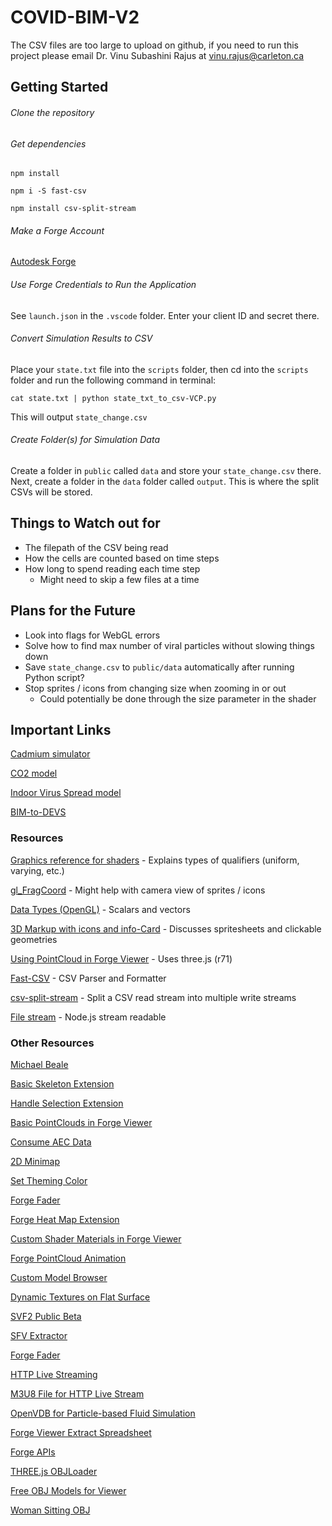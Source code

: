 # COVID-BIM-V2

The CSV files are too large to upload on github, if you need to run this project please email Dr. Vinu Subashini Rajus at vinu.rajus@carleton.ca

## Getting Started

###### Clone the repository

###### Get dependencies

```npm install```

```npm i -S fast-csv```

```npm install csv-split-stream```

###### Make a Forge Account 

[Autodesk Forge](https://forge.autodesk.com/)

###### Use Forge Credentials to Run the Application

See ```launch.json``` in the ```.vscode``` folder. Enter your client ID and secret there. 

###### Convert Simulation Results to CSV

Place your ```state.txt``` file into the ```scripts``` folder, then cd into the ```scripts``` folder and run the following command in terminal: 

```cat state.txt | python state_txt_to_csv-VCP.py```

This will output ```state_change.csv```

###### Create Folder(s) for Simulation Data

Create a folder in ```public``` called ```data``` and store your ```state_change.csv``` there. Next, create a folder in the ```data``` folder called ```output```. This is where the split CSVs will be stored.

## Things to Watch out for

- The filepath of the CSV being read
- How the cells are counted based on time steps
- How long to spend reading each time step
  - Might need to skip a few files at a time 

## Plans for the Future

- Look into flags for WebGL errors
- Solve how to find max number of viral particles without slowing things down
- Save ```state_change.csv``` to ```public/data``` automatically after running Python script?
- Stop sprites / icons from changing size when zooming in or out
  - Could potentially be done through the size parameter in the shader

## Important Links

[Cadmium simulator](https://github.com/SimulationEverywhere/Cell-DEVS-Cadmium-Simulation-Environment)

[CO2 model](https://github.com/SimulationEverywhere-Models/Cell-DEVS-CO2_spread_computer_lab)

[Indoor Virus Spread model](https://github.com/SimulationEverywhere-Models/indoor_virus_spread)

[BIM-to-DEVS](https://github.com/SimulationEverywhere/BIM-to-DEVS/tree/master)

### Resources

[Graphics reference for shaders](http://what-when-how.com/Tutorial/topic-1779u1aung/Three-js-277.html) - Explains types of qualifiers (uniform, varying, etc.)

[gl_FragCoord](https://www.khronos.org/registry/OpenGL-Refpages/gl4/html/gl_FragCoord.xhtml) - Might help with camera view of sprites / icons

[Data Types (OpenGL)](https://www.khronos.org/opengl/wiki/Data_Type_(GLSL)https://www.khronos.org/opengl/wiki/Data_Type_(GLSL)) - Scalars and vectors

[3D Markup with icons and info-Card](https://forge.autodesk.com/blog/3d-markup-icons-and-info-card) - Discusses spritesheets and clickable geometries

[Using PointCloud in Forge Viewer](https://forge.autodesk.com/blog/using-pointcloud-forge-viewer) - Uses three.js (r71)

[Fast-CSV](https://c2fo.io/fast-csv/) - CSV Parser and Formatter

[csv-split-stream](https://www.npmjs.com/package/csv-split-stream) - Split a CSV read stream into multiple write streams

[File stream](https://nodejs.org/api/stream.html#stream_readable_pause) - Node.js stream readable

### Other Resources 

[Michael Beale](https://forge.autodesk.com/author/michael-beale)

[Basic Skeleton Extension](https://learnforge.autodesk.io/#/viewer/extensions/skeleton)

[Handle Selection Extension](https://learnforge.autodesk.io/#/viewer/extensions/selection)

[Basic PointClouds in Forge Viewer](https://forge.autodesk.com/blog/basic-point-clouds-forge-viewer)

[Consume AEC Data](https://forge.autodesk.com/blog/consume-aec-data-which-are-model-derivative-api)

[2D Minimap](https://forge.autodesk.com/blog/add-revit-levels-and-2d-minimap-your-3d) 

[Set Theming Color](https://forge.autodesk.com/blog/happy-easter-setthemingcolor-model-material)

[Forge Fader](https://github.com/jeremytammik/forgefader)

[Forge Heat Map Extension](https://github.com/petrbroz/learn.forge.viewmodels/blob/extend-viewer/public/js/HeatmapExtension.js)

[Custom Shader Materials in Forge Viewer](https://forge.autodesk.com/blog/custom-shader-materials-forge-viewer)

[Forge PointCloud Animation](https://github.com/wallabyway/forge-pointcloud-animation)

[Custom Model Browser](https://forge.autodesk.com/blog/customizing-model-browser-custom-label-behavior-styling-and-data-sources)

[Dynamic Textures on Flat Surface](https://adndevblog.typepad.com/cloud_and_mobile/2016/07/projecting-dynamic-textures-onto-flat-surfaces-with-threejs.html)

[SVF2 Public Beta](https://forge.autodesk.com/blog/svf2-public-beta-new-optimized-viewer-format)

[SFV Extractor](https://forge.autodesk.com/blog/forge-svf-extractor-nodejs)

[Forge Fader](https://forge-rcdb.autodesk.io/configurator?id=59041f250007f5c0eef482f2)

[HTTP Live Streaming](https://developer.apple.com/streaming/)

[M3U8 File for HTTP Live Stream](https://www.lifewire.com/m3u8-file-2621956#:~:text=A%20file%20with%20the%20M3U8,for%20an%20internet%20radio%20station.)

[OpenVDB for Particle-based Fluid Simulation](https://www.openvdb.org/)

[Forge Viewer Extract Spreadsheet](https://github.com/Autodesk-Forge/viewer-javascript-extract.spreadsheet)

[Forge APIs](https://forge.autodesk.com/en/docs/)

[THREE.js OBJLoader](https://threejs.org/docs/#examples/en/loaders/OBJLoader)

[Free OBJ Models for Viewer](https://www.turbosquid.com/3d-model/free/character?keyword=sitting)

[Woman Sitting OBJ](https://www.turbosquid.com/3d-models/free-max-mode-human-rig-female-gigapixel/847088)
